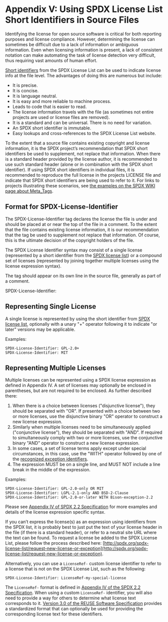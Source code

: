 # Appendix V: Using SPDX License List Short Identifiers in Source Files

Identifying the license for open source software is critical for both reporting purposes and license compliance. However, determining the license can sometimes be difficult due to a lack of information or ambiguous information. Even when licensing information is present, a lack of consistent notation can make automating the task of license detection very difficult, thus requiring vast amounts of human effort.

[Short identifiers](https://spdx.org/licenses/) from the SPDX License List can be used to indicate license info at the file level. The advantages of doing this are numerous but include:

* It is precise.
* It is concise.
* It is language neutral.
* It is easy and more reliable to machine process.
* Leads to code that is easier to read.
* The license information travels with the file (as sometimes not entire projects are used or license files are removed).
* It is a standard and can be universal. There is no need for variation.
* An SPDX short identifier is immutable.
* Easy lookups and cross-references to the SPDX License List website.

To the extent that a source file contains existing copyright and license information, it is the SPDX project’s recommendation that SPDX short identifiers be used to supplement, not replace that information. When there is a standard header provided by the license author, it is recommended to use such standard header (alone or in combination with the SPDX short identifier). If using SPDX short identifiers in individual files, it is recommended to reproduce the full license in the projects LICENSE file and indicate that SPDX short identifiers are being used to refer to it. For links to projects illustrating these scenarios, see [the examples on the SPDX WIKI page about Meta_Tags](https://wiki.spdx.org/view/Technical_Team/SPDX_Meta_Tags#Examples).

## Format for SPDX-License-Identifier

The SPDX-License-Identifier tag declares the license the file is under and should be placed at or near the top of the file in a comment. To the extent that the file contains existing license information, it is our recommendation that the tag be used to supplement not replace that information. Of course, this is the ultimate decision of the copyright holders of the file.

The SPDX License Identifier syntax may consist of a single license (represented by a short identifier from the [SPDX license list](https://spdx.org/licenses/)) or a compound set of licenses (represented by joining together multiple licenses using the license expression syntax).

The tag should appear on its own line in the source file, generally as part of a comment.

SPDX-License-Identifier: <SPDX License Expression>

## Representing Single License

A single license is represented by using the short identifier from [SPDX license list](https://spdx.org/licenses/), optionally with a unary "+" operator following it to indicate "or later" versions may be applicable.

Examples:

    SPDX-License-Identifier: GPL-2.0+
    SPDX-License-Identifier: MIT

## Representing Multiple Licenses

Multiple licenses can be represented using a SPDX license expression as defined in Appendix IV. A set of licenses may optionally be enclosed in parentheses, but are not required to be enclosed. As further described there:

1. When there is a choice between licenses ("disjunctive license"), they should be separated with "OR". If presented with a choice between two or more licenses, use the disjunctive binary "OR" operator to construct a new license expression.
2. Similarly when multiple licenses need to be simultaneously applied ("conjunctive license"), they should be separated with "AND". If required to simultaneously comply with two or more licenses, use the conjunctive binary "AND" operator to construct a new license expression.
3. In some cases, a set of license terms apply except under special circumstances, in this case, use the "WITH" operator followed by one of the [recognized exception identifiers](https://spdx.org/licenses/exceptions-index.html).
4. The expression MUST be on a single line, and MUST NOT include a line break in the middle of the expression.

Examples:

    SPDX-License-Identifier: GPL-2.0-only OR MIT
    SPDX-License-Identifier: LGPL-2.1-only AND BSD-2-Clause
    SPDX-License-Identifier: GPL-2.0-or-later WITH Bison-exception-2.2
    

Please see [Appendix IV of SPDX 2.2 Specification](./appendix-IV-SPDX-license-expressions.md) for more examples and details of the license expression specific syntax.

If you can’t express the license(s) as an expression using identifiers from the SPDX list, it is probably best to just put the text of your license header in the file (if there is a standard header), or refer to a neutral site URL where the text can be found. To request a license be added to the SPDX License List, please follow the process described here: [http://spdx.org/spdx-license-list/request-new-license-or-exception](http://spdx.org/spdx-license-list/request-new-license-or-exception).

Alternatively, you can use a `LicenseRef-` custom license identifier to refer to a license that is not on the SPDX License List, such as the following:

    SPDX-License-Identifier: LicenseRef-my-special-license

The `LicenseRef-` format is defined in [Appendix IV of the SPDX 2.2 Specification](./appendix-IV-SPDX-license-expressions.md). When using a custom `LicenseRef-` identifier, you will also need to provide a way for others to determine what license text corresponds to it. [Version 3.0 of the REUSE Software Specification](https://reuse.software/spec/) provides a standardized format that can optionally be used for providing the corresponding license text for these identifiers.
